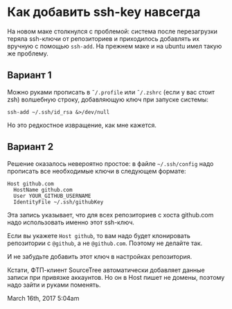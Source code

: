 # Как добавить ssh-key навсегда

На новом маке столкнулся с проблемой: система после перезагрузки теряла
ssh-ключи от репозиториев и приходилось добавлять их вручную с помощью
`ssh-add`. На прежнем маке и на ubuntu имел такую же проблему.

## Вариант 1

Можно руками прописать в `˜/.profile` или `˜/.zshrc` (если у вас стоит
zsh) волшебную строку, добавляющую ключ при запуске системы:

    ssh-add ~/.ssh/id_rsa &>/dev/null

Но это редкостное извращение, как мне кажется.

## Вариант 2

Решение оказалось невероятно простое: в файле `~/.ssh/config` надо
прописать все необходимые ключи в следующем формате:

    Host github.com
      HostName github.com
      User YOUR_GITHUB_USERNAME
      IdentityFile ~/.ssh/githubKey

Эта запись указывает, что для всех репозиториев с хоста github.com надо
использовать именно этот ssh-ключ.

Если вы укажете `Host github`, то вам надо будет клонировать репозитории
с `@github`, а не `@github.com`. Поэтому не делайте так.

И не забудьте добавить этот ключ в настройках репозитория.

Кстати, ФТП-клиент SourceTree автоматически добавляет данные записи при
привязке аккаунтов. Но он в Host пишет не домены, поэтому надо зайти и
руками поменять.

<span id="timestamp"> March 16th, 2017 5:04am </span>
